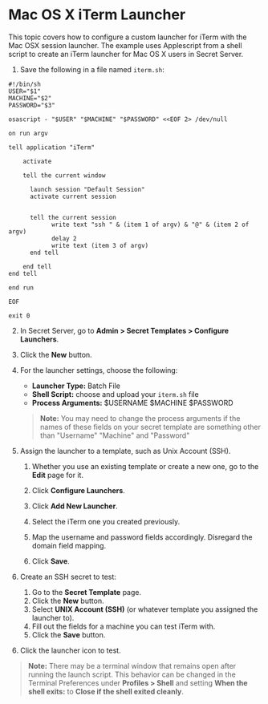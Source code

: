 [title]: # (Mac OS X iTerm Launcher)
[tags]: # (Launcher, protocol handler,iterm,mac os x)
[priority]: # (1000)

# Mac OS X iTerm Launcher

This topic covers how to configure a custom launcher for iTerm with the Mac OSX session launcher. The example uses Applescript from a shell script to create an iTerm launcher for Mac OS X users in Secret Server.

1. Save the following in a file named `iterm.sh`:

```shellscript
#!/bin/sh
USER="$1"
MACHINE="$2"
PASSWORD="$3"
 
osascript - "$USER" "$MACHINE" "$PASSWORD" <<EOF 2> /dev/null
 
on run argv
 
tell application "iTerm"
 
    activate
 
    tell the current window
 
      launch session "Default Session"
      activate current session
 
 
      tell the current session
            write text "ssh " & (item 1 of argv) & "@" & (item 2 of argv)
            delay 2
            write text (item 3 of argv)
      end tell
 
    end tell
end tell
 
end run
 
EOF
 
exit 0
```
2. In Secret Server, go to **Admin \> Secret Templates \> Configure Launchers**.

3. Click the **New** button. 

4. For the launcher settings, choose the following:
   - **Launcher Type:** Batch File
   - **Shell Script:** choose and upload your `iterm.sh` file
   - **Process Arguments:** $USERNAME $MACHINE $PASSWORD

   > **Note:** You may need to change the process arguments if the names of these fields on your secret template are something other than "Username" "Machine" and "Password"

4. Assign the launcher to a template, such as Unix Account (SSH).

   1. Whether you use an existing template or create a new one, go to the **Edit** page for it.

   1. Click **Configure Launchers**.

   1. Click **Add New Launcher**.

   1. Select the iTerm one you created previously.

   1. Map the username and password fields accordingly. Disregard the domain field mapping. 

   1. Click **Save**.

1. Create an SSH secret to test:

   1. Go to the **Secret Template** page.
   1. Click the **New** button.
   1. Select **UNIX Account (SSH)** (or whatever template you assigned the launcher to). 
   1. Fill out the fields for a machine you can test iTerm with.
   1.  Click the **Save** button.

6) Click the launcher icon to test.

> **Note:** There may be a terminal window that remains open after running the launch script. This behavior can be changed in the Terminal Preferences under **Profiles \> Shell** and setting **When the shell exits:** to **Close if the shell exited cleanly**.
